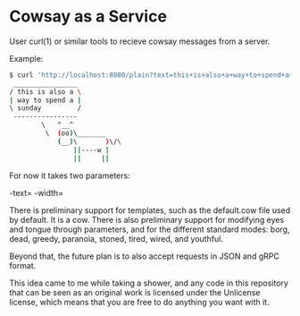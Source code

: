 # Cowsay as a Service

User curl(1) or similar tools to recieve cowsay messages from a server.

Example:

```bash
$ curl 'http://localhost:8080/plain?text=this+is+also+a+way+to+spend+a+sunday&width=15'
 ________________ 
/ this is also a \
| way to spend a |
\ sunday         /
 ---------------- 
        \   ^__^
         \  (oo)\_______
            (__)\       )\/\
                ||----w |
                ||     ||
```

For now it takes two parameters:

-text=<what the cow will say>
-width=<maximum number of columns of text in one line>

There is preliminary support for templates, such as the default.cow file used by default. It is a cow. There is also preliminary support for modifying eyes and tongue through parameters, and for the different standard modes: borg, dead, greedy, paranoia, stoned, tired, wired, and youthful.

Beyond that, the future plan is to also accept requests in JSON and gRPC format.

This idea came to me while taking a shower, and any code in this repository that can be seen as an original work is licensed under the Unlicense license, which means that you are free to do anything you want with it.

